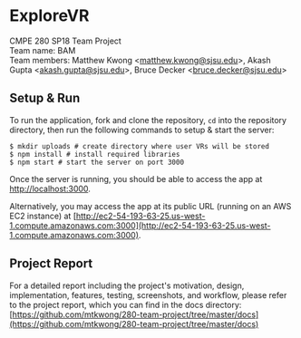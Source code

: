 # ExploreVR

CMPE 280 SP18 Team Project</br>
Team name: BAM<br/>
Team members: Matthew Kwong \<<matthew.kwong@sjsu.edu>\>, Akash Gupta \<<akash.gupta@sjsu.edu>\>, Bruce Decker \<<bruce.decker@sjsu.edu>\>

## Setup &amp; Run

To run the application, fork and clone the repository, `cd` into the repository directory, then run the following commands to setup &amp; start the server:

`$ mkdir uploads # create directory where user VRs will be stored`<br/>
`$ npm install # install required libraries`<br/>
`$ npm start # start the server on port 3000`

Once the server is running, you should be able to access the app at [http://localhost:3000](http://localhost:3000).

Alternatively, you may access the app at its public URL (running on an AWS EC2 instance) at [http://ec2-54-193-63-25.us-west-1.compute.amazonaws.com:3000](http://ec2-54-193-63-25.us-west-1.compute.amazonaws.com:3000).

## Project Report

For a detailed report including the project's motivation, design, implementation, features, testing, screenshots, and workflow, please refer to the project report, which you can find in the docs directory: [https://github.com/mtkwong/280-team-project/tree/master/docs](https://github.com/mtkwong/280-team-project/tree/master/docs)